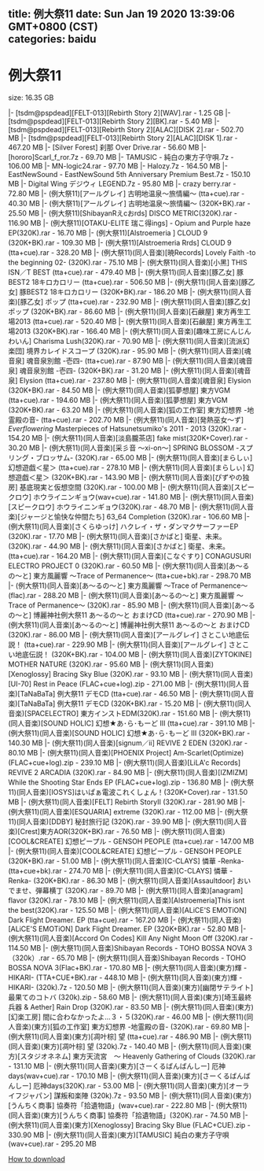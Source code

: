 
title: 例大祭11
date: Sun Jan 19 2020 13:39:06 GMT+0800 (CST)    
categories: baidu
---

# 例大祭11
size: 16.35 GB
 
 
|- [tsdm@pspdead][FELT-013][Rebirth Story 2][WAV].rar - 1.25 GB
|- [tsdm@pspdead][FELT-013][Rebirth Story 2][BK].rar - 5.40 MB
|- [tsdm@pspdead][FELT-013][Rebirth Story 2][ALAC][DISK 2].rar - 502.70 MB
|- [tsdm@pspdead][FELT-013][Rebirth Story 2][ALAC][DISK 1].rar - 467.20 MB
|- [Silver Forest] 刹那 Over Drive.rar - 56.60 MB
|- [hororo]Scarl_f_ror.7z - 69.70 MB
|- TAMUSIC - 純白の東方子守唄.7z - 106.00 MB
|- MN-logic24.rar - 97.70 MB
|- Halozy.7z - 164.50 MB
|- EastNewSound  - EastNewSound 5th Anniversary Premium Best.7z - 150.10 MB
|- Digital Wing デジウィ LEGEND.7z - 95.80 MB
|- crazy berry.rar - 72.80 MB
|- (例大祭11)[アールグレイ] 古明地温泉～旅情編～ (tta+cue).rar - 40.30 MB
|- (例大祭11)[アールグレイ] 古明地温泉～旅情編～ (320K+BK).rar - 25.50 MB
|- (例大祭11)[ShibayanRえcおrds] DISCO METRIC(320K).rar - 116.90 MB
|- (例大祭11)[OTAKU-ELITE 瑞こ得ings] - Opium and Purple haze EP(320K).rar - 16.70 MB
|- (例大祭11)[Alstroemeria ] CLOUD 9 (320K+BK).rar - 109.30 MB
|- (例大祭11)[Alstroemeria Rrds] CLOUD 9 (tta+cue).rar - 328.20 MB
|- (例大祭11)(同人音楽)[暁Records] Lovely Faith -to the beginning 02- (320K).rar - 75.10 MB
|- (例大祭11)(同人音楽)[小黑] THIS ISN／T BEST (tta+cue).rar - 479.40 MB
|- (例大祭11)(同人音楽)[豚乙女] 豚BEST2 18キロカロリー (tta+cue).rar - 506.50 MB
|- (例大祭11)(同人音楽)[豚乙女] 豚BEST2 18キロカロリー (320K+BK).rar - 186.20 MB
|- (例大祭11)(同人音楽)[豚乙女] ポップ (tta+cue).rar - 232.90 MB
|- (例大祭11)(同人音楽)[豚乙女] ポップ (320K+BK).rar - 86.60 MB
|- (例大祭11)(同人音楽)[石鹸屋] 東方再生工場2013 (tta+cue).rar - 520.40 MB
|- (例大祭11)(同人音楽)[石鹸屋] 東方再生工場2013 (320K+BK).rar - 166.40 MB
|- (例大祭11)(同人音楽)[趣味工房にんじんわいん] Charisma Lush(320K).rar - 70.90 MB
|- (例大祭11)(同人音楽)[流派幻楽団] 境界カレイドスコープ (320K).rar - 95.90 MB
|- (例大祭11)(同人音楽)[魂音泉] 魂音泉別館 -壱四- (tta+cue).rar - 87.90 MB
|- (例大祭11)(同人音楽)[魂音泉] 魂音泉別館 -壱四- (320K+BK).rar - 31.20 MB
|- (例大祭11)(同人音楽)[魂音泉] Elysion (tta+cue).rar - 237.80 MB
|- (例大祭11)(同人音楽)[魂音泉] Elysion (320K+BK).rar - 84.50 MB
|- (例大祭11)(同人音楽)[狐夢想屋] 東方VGM (tta+cue).rar - 194.60 MB
|- (例大祭11)(同人音楽)[狐夢想屋] 東方VGM (320K+BK).rar - 63.20 MB
|- (例大祭11)(同人音楽)[狐の工作室] 東方幻想界 -地霊殿の音- (tta+cue).rar - 202.70 MB
|- (例大祭11)(同人音楽)[発熱巫女～ず] _Everflowering_ Masterpieces of Hatsunetsumiko's 2011 - 2013 (320K).rar - 154.20 MB
|- (例大祭11)(同人音楽)[淡島朧茶店] fake mist(320K+Cover).rar - 30.20 MB
|- (例大祭11)(同人音楽)[采彡音 ～xi-on～] SPRING BLOSSOM -スプリング・ブロッサム- (320K).rar - 65.00 MB
|- (例大祭11)(同人音楽)[まらしぃ] 幻想遊戯＜星＞ (tta+cue).rar - 278.10 MB
|- (例大祭11)(同人音楽)[まらしぃ] 幻想遊戯＜星＞ (320K+BK).rar - 143.90 MB
|- (例大祭11)(同人音楽)[ぴずやの独房] 基底現実と仮想空間 (320K).rar - 100.00 MB
|- (例大祭11)(同人音楽)[スピークロウ] ホウライニンギョウ(wav+cue).rar - 141.80 MB
|- (例大祭11)(同人音楽)[スピークロウ] ホウライニンギョウ(320K).rar - 48.70 MB
|- (例大祭11)(同人音楽)[ジャージと愉快な仲間たち] 63_64 Completion (320K).rar - 106.60 MB
|- (例大祭11)(同人音楽)[さくらゆっけ] ハクレイ・ザ・ダンマクサーファーEP (320K).rar - 17.70 MB
|- (例大祭11)(同人音楽)[さかばと] 衛星、未来。(320K).rar - 44.90 MB
|- (例大祭11)(同人音楽)[さかばと] 衛星、未来。 (tta+cue).rar - 164.20 MB
|- (例大祭11)(同人音楽)[こなぐすり] CONAGUSURI ELECTRO PROJECT 0 (320K).rar - 60.50 MB
|- (例大祭11)(同人音楽)[あ～るの～と] 東方風麗響 ～Trace of Permanence～ (tta+cue+bk).rar - 298.70 MB
|- (例大祭11)(同人音楽)[あ～るの～と] 東方風麗響 ～Trace of Permanence～ (flac).rar - 288.20 MB
|- (例大祭11)(同人音楽)[あ～るの～と] 東方風麗響 ～Trace of Permanence～ (320K).rar - 85.90 MB
|- (例大祭11)(同人音楽)[あ～るの～と] 博麗神社例大祭11 あ～るの～と おまけCD (tta+cue).rar - 270.90 MB
|- (例大祭11)(同人音楽)[あ～るの～と] 博麗神社例大祭11 あ～るの～と おまけCD (320K).rar - 86.00 MB
|- (例大祭11)(同人音楽)[アールグレイ] さとこい地底伝説！ (tta+cue).rar - 229.90 MB
|- (例大祭11)(同人音楽)[アールグレイ] さとこい地底伝説！ (320K+BK).rar - 104.00 MB
|- (例大祭11)(同人音楽)[ZYTOKINE] MOTHER NATURE (320K).rar - 95.60 MB
|- (例大祭11)(同人音楽)[Xenoglossy] Bracing Sky Blue (320K).rar - 93.10 MB
|- (例大祭11)(同人音楽)[UI-70] Rest in Peace (FLAC+cue+log).zip - 271.00 MB
|- (例大祭11)(同人音楽)[TaNaBaTa] 例大祭11 デモCD (tta+cue).rar - 46.50 MB
|- (例大祭11)(同人音楽)[TaNaBaTa] 例大祭11 デモCD (320K+BK).rar - 15.20 MB
|- (例大祭11)(同人音楽)[SPACELECTRO] 東方インストEDM(320K).rar - 151.60 MB
|- (例大祭11)(同人音楽)[SOUND HOLIC] 幻想★あ･ら･もーど III (tta+cue).rar - 391.10 MB
|- (例大祭11)(同人音楽)[SOUND HOLIC] 幻想★あ･ら･もーど III (320K+BK).rar - 140.30 MB
|- (例大祭11)(同人音楽)[signum／ii] REVIVE 2 EDEN (320K).rar - 80.10 MB
|- (例大祭11)(同人音楽)[PHOENIX Project] Am-Scarlet(Optimize) (FLAC+cue+log).zip - 239.10 MB
|- (例大祭11)(同人音楽)[LiLA'c Records] REVIVE 2 ARCADIA (320K).rar - 84.90 MB
|- (例大祭11)(同人音楽)[IZMIZM] While the Shooting Star Ends EP (FLAC+cue+log).zip - 136.80 MB
|- (例大祭11)(同人音楽)[IOSYS]はいぱぁ電波これくしょん！(320K+Cover).rar - 131.50 MB
|- (例大祭11)(同人音楽)[FELT] Rebirth StoryⅡ (320K).rar - 281.90 MB
|- (例大祭11)(同人音楽)[ESQUARIA] extreme (320K).rar - 112.00 MB
|- (例大祭11)(同人音楽)[DDBY] 秘封旅行記 (320K).rar - 39.90 MB
|- (例大祭11)(同人音楽)[Crest]東方AOR(320K+BK).rar - 76.50 MB
|- (例大祭11)(同人音楽)[COOL&CREATE] 幻想ピープル - GENSOH PEOPLE (tta+cue).rar - 147.00 MB
|- (例大祭11)(同人音楽)[COOL&CREATE] 幻想ピープル - GENSOH PEOPLE (320K+BK).rar - 51.00 MB
|- (例大祭11)(同人音楽)[C-CLAYS] 憐華 -Renka- (tta+cue+bk).rar - 274.70 MB
|- (例大祭11)(同人音楽)[C-CLAYS] 憐華 -Renka- (320K+BK).rar - 86.30 MB
|- (例大祭11)(同人音楽)[Assaultdoor] おいでませ、弾幕横丁 (320K).rar - 89.70 MB
|- (例大祭11)(同人音楽)[anagram] flavor (320K).rar - 78.10 MB
|- (例大祭11)(同人音楽)[Alstroemeria]This isnt the best(320K).rar - 125.50 MB
|- (例大祭11)(同人音楽)[ALiCE'S EMOTiON] Dark Flight Dreamer. EP (tta+cue).rar - 167.20 MB
|- (例大祭11)(同人音楽)[ALiCE'S EMOTiON] Dark Flight Dreamer. EP (320K+BK).rar - 52.80 MB
|- (例大祭11)(同人音楽)[Accord On Codes] Kill Any Night Moon Off (320K).rar - 114.50 MB
|- (例大祭11)(同人音楽)Shibayan Records - TOHO BOSSA NOVA 3（320k）.rar - 65.70 MB
|- (例大祭11)(同人音楽)Shibayan Records - TOHO BOSSA NOVA 3(Flac+BK).rar - 170.80 MB
|- (例大祭11)(同人音楽)(東方)輝 -HIKARI- (TTA+CUE+BK).rar - 448.10 MB
|- (例大祭11)(同人音楽)(東方)輝 -HIKARI- (320k).7z - 120.50 MB
|- (例大祭11)(同人音楽)(東方)[幽閉サテライト] 最果てのコトバ (320k).zip - 58.60 MB
|- (例大祭11)(同人音楽)(東方)[埼玉最終兵器 & Aether] Rain Drop (320K).rar - 83.50 MB
|- (例大祭11)(同人音楽)(東方)[幻楽工房] 間に合わなかったよ…３・５(320K).rar - 46.00 MB
|- (例大祭11)(同人音楽)(東方)[狐の工作室] 東方幻想界 -地霊殿の音- (320K).rar - 69.80 MB
|- (例大祭11)(同人音楽)(東方)[凋叶棕] 望 (tta+cue).rar - 486.90 MB
|- (例大祭11)(同人音楽)(東方)[凋叶棕] 望 (320k).7z - 140.40 MB
|- (例大祭11)(同人音楽)(東方)[スタジオネネム] 東方天流宮　～ Heavenly Gathering of Clouds (320K).rar - 131.10 MB
|- (例大祭11)(同人音楽)(東方)[さーくるばんばんしー] 厄神days(wav+cue).rar - 170.10 MB
|- (例大祭11)(同人音楽)(東方)[さーくるばんばんしー] 厄神days(320K).rar - 53.00 MB
|- (例大祭11)(同人音楽)(東方)[オーライフジャパン] 謀叛和楽陣 (320k).7z - 93.50 MB
|- (例大祭11)(同人音楽)(東方)[うんちく商事] 協奏符「拾遺物語」(wav+cue).rar - 222.80 MB
|- (例大祭11)(同人音楽)(東方)[うんちく商事] 協奏符「拾遺物語」(320K).rar - 74.50 MB
|- (例大祭11)(同人音楽)(東方)[Xenoglossy] Bracing Sky Blue (FLAC+CUE).zip - 330.90 MB
|- (例大祭11)(同人音楽)(東方)[TAMUSIC] 純白の東方子守唄 (wav+cue).rar - 295.20 MB

[How to download](https://bpcam.bemobtrk.com/go/2ceec3aa-1ca2-46d6-b9ff-aaa5c184517c?jno=714)